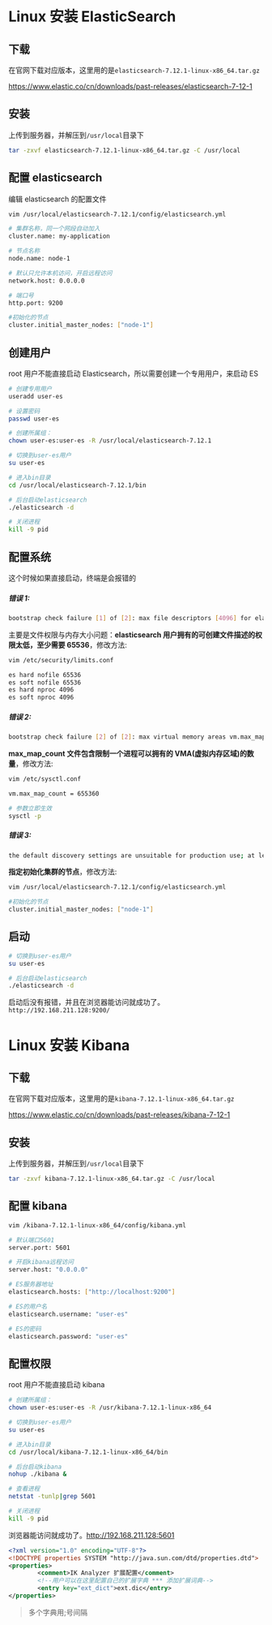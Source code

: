 # Linux 安装 ElasticSearch

## 下载

在官网下载对应版本，这里用的是`elasticsearch-7.12.1-linux-x86_64.tar.gz`

https://www.elastic.co/cn/downloads/past-releases/elasticsearch-7-12-1

## 安装

上传到服务器，并解压到`/usr/local`目录下

```bash
tar -zxvf elasticsearch-7.12.1-linux-x86_64.tar.gz -C /usr/local
```

## 配置 elasticsearch

编辑 elasticsearch 的配置文件

```bash
vim /usr/local/elasticsearch-7.12.1/config/elasticsearch.yml
```

```bash
# 集群名称，同一个网段自动加入
cluster.name: my-application

# 节点名称
node.name: node-1

# 默认只允许本机访问，开启远程访问
network.host: 0.0.0.0

# 端口号
http.port: 9200

#初始化的节点
cluster.initial_master_nodes: ["node-1"]
```

## 创建用户

root 用户不能直接启动 Elasticsearch，所以需要创建一个专用用户，来启动 ES

```bash
# 创建专用用户
useradd user-es

# 设置密码
passwd user-es

# 创建所属组：
chown user-es:user-es -R /usr/local/elasticsearch-7.12.1

# 切换到user-es用户
su user-es

# 进入bin目录
cd /usr/local/elasticsearch-7.12.1/bin

# 后台启动elasticsearch
./elasticsearch -d

# 关闭进程
kill -9 pid
```

## 配置系统

这个时候如果直接启动，终端是会报错的

##### 错误 1:

```bash
bootstrap check failure [1] of [2]: max file descriptors [4096] for elasticsearch process is too low, increase to at least [65535]
```

主要是文件权限与内存大小问题：**elasticsearch 用户拥有的可创建文件描述的权限太低，至少需要 65536**，修改方法:

```bash
vim /etc/security/limits.conf
```

```bash
es hard nofile 65536
es soft nofile 65536
es hard nproc 4096
es soft nproc 4096
```

##### 错误 2:

```bash
bootstrap check failure [2] of [2]: max virtual memory areas vm.max_map_count [65530] is too low, increase to at least [262144]
```

**max_map_count 文件包含限制一个进程可以拥有的 VMA(虚拟内存区域)的数量**，修改方法:

```bash
vim /etc/sysctl.conf
```

```bash
vm.max_map_count = 655360
```

```bash
# 参数立即生效
sysctl -p
```

##### 错误 3:

```bash
the default discovery settings are unsuitable for production use; at least one of [discovery.seed_hosts, discovery.seed_providers, cluster.initial_master_nodes] must be configured
```

**指定初始化集群的节点**，修改方法:

```bash
vim /usr/local/elasticsearch-7.12.1/config/elasticsearch.yml
```

```bash
#初始化的节点
cluster.initial_master_nodes: ["node-1"]
```

## 启动

```bash
# 切换到user-es用户
su user-es

# 后台启动elasticsearch
./elasticsearch -d
```

启动后没有报错，并且在浏览器能访问就成功了。`http://192.168.211.128:9200/`

# Linux 安装 Kibana

## 下载

在官网下载对应版本，这里用的是`kibana-7.12.1-linux-x86_64.tar.gz`

https://www.elastic.co/cn/downloads/past-releases/kibana-7-12-1

## 安装

上传到服务器，并解压到`/usr/local`目录下

```bash
tar -zxvf kibana-7.12.1-linux-x86_64.tar.gz -C /usr/local
```

## 配置 kibana

```bash
vim /kibana-7.12.1-linux-x86_64/config/kibana.yml
```

```bash
# 默认端口5601
server.port: 5601

# 开启kibana远程访问
server.host: "0.0.0.0"

# ES服务器地址
elasticsearch.hosts: ["http://localhost:9200"]

# ES的用户名
elasticsearch.username: "user-es"

# ES的密码
elasticsearch.password: "user-es"
```

## 配置权限

root 用户不能直接启动 kibana

```bash
# 创建所属组：
chown user-es:user-es -R /usr/kibana-7.12.1-linux-x86_64

# 切换到user-es用户
su user-es

# 进入bin目录
cd /usr/local/kibana-7.12.1-linux-x86_64/bin

# 后台启动kibana
nohup ./kibana &

# 查看进程
netstat -tunlp|grep 5601

# 关闭进程
kill -9 pid
```

浏览器能访问就成功了。http://192.168.211.128:5601

```xml
<?xml version="1.0" encoding="UTF-8"?>
<!DOCTYPE properties SYSTEM "http://java.sun.com/dtd/properties.dtd">
<properties>
        <comment>IK Analyzer 扩展配置</comment>
        <!--用户可以在这里配置自己的扩展字典 *** 添加扩展词典-->
        <entry key="ext_dict">ext.dic</entry>
</properties>
```

> 多个字典用;号间隔
